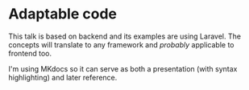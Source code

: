 # Adaptable code

This talk is based on backend and its examples are using Laravel. The concepts will translate to any framework and
_probably_ applicable to frontend too.

I'm using MKdocs so it can serve as both a presentation (with syntax highlighting) and later reference.
